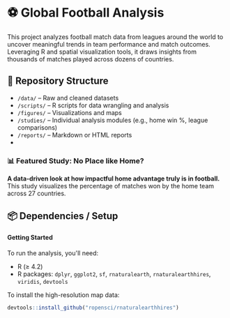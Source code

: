 # ⚽ Global Football Analysis
This project analyzes football match data from leagues around the world to uncover meaningful trends in team performance and match outcomes. Leveraging R and spatial visualization tools, it draws insights from thousands of matches played across dozens of countries.

## 📂 Repository Structure
- `/data/` – Raw and cleaned datasets
- `/scripts/` – R scripts for data wrangling and analysis
- `/figures/` – Visualizations and maps
- `/studies/` – Individual analysis modules (e.g., home win %, league comparisons)
- `/reports/` – Markdown or HTML reports
- 
### 📊 Featured Study: No Place like Home?
**A data-driven look at how impactful home advantage truly is in football.**
This study visualizes the percentage of matches won by the home team across 27 countries.

## 📦 Dependencies / Setup
#### Getting Started
To run the analysis, you'll need:

- R (≥ 4.2)
- R packages: `dplyr`, `ggplot2`, `sf`, `rnaturalearth`, `rnaturalearthhires`, `viridis`, `devtools`

To install the high-resolution map data:
```r
devtools::install_github("ropensci/rnaturalearthhires")

